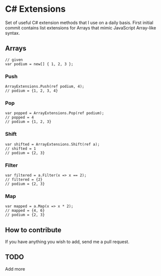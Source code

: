 # C# Extensions #

Set of useful C# extension methods that I use on a daily basis. First initial commit
contains list extensions for Arrays that mimic JavaScript Array-like syntax.

## Arrays ##

    // given
    var podium = new[] { 1, 2, 3 };

### Push ###

    ArrayExtensions.Push(ref podium, 4);
    // podium = {1, 2, 3, 4}

### Pop ###

    var popped = ArrayExtensions.Pop(ref podium);
    // popped = 4
    // podium = {1, 2, 3}

### Shift ###

    var shifted = ArrayExtensions.Shift(ref a);
    // shifted = 1
    // podium = {2, 3}
    
### Filter ###

    var filtered = a.Filter(x => x == 2);
    // filtered = {2}
    // podium = {2, 3}

### Map ###

    var mapped = a.Map(x => x * 2);
    // mapped = {4, 6}
    // podium = {2, 3}

## How to contribute ##

If you have anything you wish to add, send me a pull request.

## TODO ##

Add more